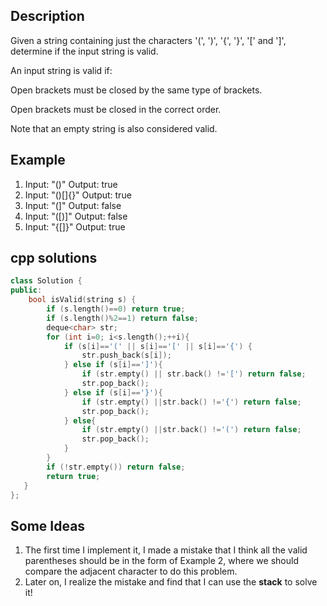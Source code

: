 Description
--
Given a string containing just the characters '(', ')', '{', '}', '[' and ']', determine if the input string is valid.

An input string is valid if:

Open brackets must be closed by the same type of brackets.

Open brackets must be closed in the correct order.

Note that an empty string is also considered valid.

Example
--
1. Input: "()" Output: true
2. Input: "()[]{}" Output: true
3. Input: "(]" Output: false
4. Input: "([)]" Output: false
5. Input: "{[]}" Output: true

cpp solutions
--
```cpp
class Solution {
public:
    bool isValid(string s) {
        if (s.length()==0) return true;
        if (s.length()%2==1) return false;
        deque<char> str;
        for (int i=0; i<s.length();++i){
            if (s[i]=='(' || s[i]=='[' || s[i]=='{') {
                str.push_back(s[i]);
            } else if (s[i]==']'){
                if (str.empty() || str.back() !='[') return false;
                str.pop_back();
            } else if (s[i]=='}'){
                if (str.empty() ||str.back() !='{') return false;
                str.pop_back();
            } else{
                if (str.empty() ||str.back() !='(') return false;
                str.pop_back();
            }
        }
        if (!str.empty()) return false;
        return true;
   }
};
```

Some Ideas
--
1. The first time I implement it, I made a mistake that I think all the valid parentheses should be in the form of Example 2, where we should compare the adjacent character to do this problem.
2. Later on, I realize the mistake and find that I can use the **stack** to solve it!

